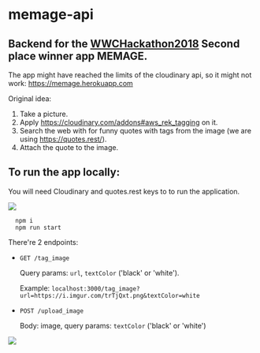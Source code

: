 # memage-api

## Backend for the [WWCHackathon2018](https://www.meetup.com/Women-Who-Code-Silicon-Valley/events/252695639/) Second place winner app MEMAGE.

The app might have reached the limits of the cloudinary api, so it might not work: https://memage.herokuapp.com

Original idea:

1) Take a picture.
2) Apply https://cloudinary.com/addons#aws_rek_tagging on it.
3) Search the web with for funny quotes with tags from the image (we are using https://quotes.rest/).
4) Attach the quote to the image.

## To run the app locally:
You will need Cloudinary and quotes.rest keys to to run the application. 

![](https://i.imgur.com/trTjQxt.png)

```
  npm i
  npm run start
```

There're 2 endpoints:
- `GET /tag_image`

    Query params: `url`, `textColor` ('black' or 'white').

    Example:  `localhost:3000/tag_image?url=https://i.imgur.com/trTjQxt.png&textColor=white`

- `POST /upload_image`
   
   Body: image, query params: `textColor` ('black' or 'white')





![](https://i.imgur.com/WdsZEZy.png)
